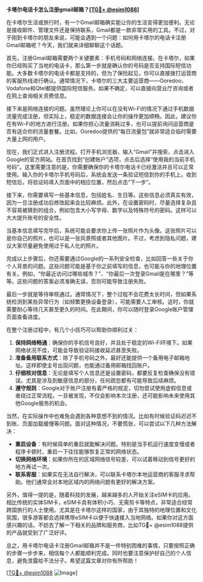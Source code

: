 **卡塔尔电话卡怎么注册gmail邮箱？[[TG💪+ @esim1088](https://t.me/s/esim1088)]**

在卡塔尔生活或旅行时，有一个Gmail邮箱确实能让你的生活变得更加便利。无论是接收邮件、管理文件还是保持联系，Gmail都是一款非常实用的工具。不过，对于刚到卡塔尔的朋友来说，可能会遇到一个问题：如何用卡塔尔的电话卡注册Gmail邮箱呢？今天，我们就来详细聊聊这个话题。

首先，注册Gmail邮箱需要两个关键要素：手机号码和网络连接。在卡塔尔，如果你已经购买了当地的电话卡，那么第一步就是确认你的号码是否支持国际短信功能。大多数卡塔尔的电话卡都是支持的，但为了保险起见，你可以直接拨打运营商的客服热线进行确认。通常情况下，卡塔尔的三大主要运营商——Ooredoo、Vodafone和Qtel都提供国际短信服务。如果不确定，可以直接向营业厅咨询或者在网上查询相关资费信息。

接下来是网络连接的问题。虽然理论上你可以在没有Wi-Fi的情况下通过手机数据流量完成注册，但实际上，稳定的数据连接会让你的操作更加顺畅。因此，建议你在有Wi-Fi的地方进行注册。如果你担心流量消耗过多，也可以提前询问运营商是否有适合你的流量套餐。比如，Ooredoo提供的“每日流量包”就非常适合临时需要大量上网的用户。

现在，我们正式进入注册流程。打开手机浏览器，输入“Gmail”并搜索，点击进入Google的官方网站。在首页找到“创建账户”选项，点击后选择“使用我的当前手机号码”。这里需要注意的是，你需要确保你的卡塔尔电话卡已经激活并且可以正常使用。输入你的卡塔尔手机号码后，系统会发送一条验证短信到你的手机上。收到短信后，将验证码填入页面中的相应位置，然后点击“下一步”。

接下来，你需要填写一些基本信息，包括姓名、生日等。这些信息必须真实有效，因为一旦注册成功后修改起来会比较麻烦。此外，在设置密码时，尽量选择复杂且不容易被猜到的组合，例如包含大小写字母、数字以及特殊符号的密码。这样可以大大提升账号的安全性。

当基本信息填写完毕后，系统可能会要求你上传一张照片作为头像。这张照片可以是你自己的照片，也可以是一张风景照或者其他图片。不过，考虑到隐私问题，建议大家尽量避免使用过于私人化的照片。

完成以上步骤后，你还需要通过Google的一系列安全检查，比如回答一些关于你个人背景的问题。这些问题可能是基于你之前填写的信息，也可能与你的地理位置有关。例如，“你最近访问过哪些城市？”、“你最后一次登录Gmail是在哪里？”等等。这些问题的答案必须准确无误，否则可能导致注册失败。

最后一步就是等待审核通过。通常情况下，整个过程不会花费太长时间，但如果系统检测到某些异常行为（如频繁更换设备登录），可能需要人工审核。这时，你就需要耐心等待几天甚至更久的时间。在此期间，你可以随时登录Google账户管理页面查看进度。

在整个注册过程中，有几个小技巧可以帮助你顺利过关：

1. **保持网络畅通**：确保你的手机信号良好，并且处于稳定的Wi-Fi环境下。如果网络状况不佳，可能会导致验证码接收延迟甚至失败。
2. **准备备用联系方式**：除了手机号码之外，最好还能提供一个备用电子邮箱地址。这样即使主号出现问题，也能通过备用邮箱找回账户。
3. **仔细核对信息**：无论是填写个人信息还是设置密码，都要反复检查确保没有错误。尤其是涉及到敏感信息的部分，任何疏忽都有可能导致后续麻烦。
4. **遵守规则**：Google对于账户注册有着严格的规定，切勿尝试使用虚假信息或者绕过正常流程。一旦被发现，不仅会影响本次注册，还可能影响未来使用其他Google服务的机会。

当然，在实际操作中也难免会遇到各种意想不到的情况。比如有时候验证码迟迟不到账、页面加载缓慢等问题。面对这种情况，不要慌张，可以尝试以下几种方法解决：

- **重启设备**：有时候简单的重启就能解决问题。特别是当手机运行速度变慢或者程序卡顿时，重启一下往往能够恢复正常的网络状态。
- **切换网络环境**：如果你所在的区域网络信号较差，可以试着移动到信号更好的地方再试一次。
- **联系客服**：如果实在无法自行解决，可以联系卡塔尔本地运营商的客服寻求帮助。他们通常会对本地区域内的网络问题有更好的解决方案。

另外，值得一提的是，随着科技的发展，越来越多的人开始关注eSIM卡的应用。相比传统的实体SIM卡，eSIM卡具有体积小巧、无需剪卡等特点，非常适合经常跨国旅行的人士使用。尤其是在卡塔尔这样的国家，由于其独特的地理位置和文化氛围，很多游客都会选择携带eSIM卡以便于快速接入当地网络。如果你对这方面感兴趣的话，不妨去了解一下相关的品牌和服务商，比如TG💪+ @esim1088提供的产品就受到了广泛好评。

总之，用卡塔尔电话卡注册Gmail邮箱并不是一件特别困难的事情，只要按照正确的步骤一步步来，相信每个人都能顺利完成。同时也要注意保护好自己的个人信息，避免泄露给不法分子。希望这篇文章对你有所帮助！

[[TG💪+ @esim1088](https://t.me/s/esim1088) ![Image](https://i.postimg.cc/4NQfJmqS/Snipaste-2025-05-13-00-14-12.png)]